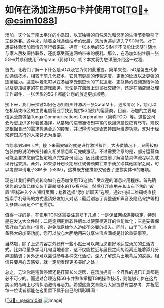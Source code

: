# 如何在汤加注册5G卡并使用TG[[TG💪+ @esim1088](https://t.me/s/esim1088)]

汤加，这个位于南太平洋的小岛国，以其独特的自然风光和悠闲的生活节奏吸引了无数游客。近年来，随着全球通信技术的发展，汤加也逐步迈入了5G时代。对于想要体验汤加风情的旅行者来说，拥有一张本地的5G SIM卡不仅能让您随时随地与家人朋友保持联系，还能享受高速网络带来的便利。那么，在汤加如何注册一张5G卡并顺利使用Telegram（简称TG）呢？本文将为您详细介绍这一过程。

首先，让我们了解一下什么是5G以及它为何如此重要。简单来说，5G是第五代移动通信技术，相较于前几代技术，它具有更高的传输速度、更低的延迟以及更强的连接能力。这意味着您可以在汤加享受到更快的下载速度、更流畅的视频通话体验以及更加稳定的在线游戏服务。无论是在海滩上浏览社交媒体，还是在酒店里处理工作邮件，一张优质的5G卡都能让您的旅途更加顺畅。

接下来，我们来探讨如何在汤加购买并激活一张5G SIM卡。通常情况下，您可以在机场或市区的主要电信营业厅找到提供5G服务的运营商。目前，汤加的主要电信运营商包括Tonga Communications Corporation（简称TCC）等。这些公司会为您提供多种套餐选择，从基础的语音通话到丰富的数据流量包应有尽有。建议您根据自己的需求挑选合适的套餐，并记得询问是否支持国际漫游功能，这对于经常跨国旅行的人来说尤为重要。

当您拿到SIM卡后，接下来需要做的就是进行激活操作。大多数情况下，只需按照包装内的说明书指引输入相关信息即可完成激活。不过需要注意的是，部分运营商可能会要求您前往指定地点完成身份验证，因此建议提前了解清楚具体流程以免耽误行程安排。此外，如果您计划长期居住或者频繁往来于汤加与其他国家之间，可以考虑申请电子SIM卡（eSIM），这样既方便携带又省去了更换实体卡的麻烦。

现在让我们把目光转向如何在汤加使用TG这款广受欢迎的消息应用程序。首先确保您的设备已经安装了最新版本的TG客户端；然后打开应用并点击右下角的“设置”图标进入个人资料页面；接着选择“添加新聊天”选项，通过扫描二维码或直接搜索手机号码的方式邀请好友加入对话；最后别忘了调整通知声音及隐私保护等相关参数以满足个性化需求。

值得一提的是，在使用TG时还需要注意以下几点：一是保证网络连接稳定，特别是在发送大文件时；二是定期更新软件版本以便获得更好的性能优化；三是妥善保管好自己的账户信息，避免泄露给他人造成不必要的损失。同时，由于TG本身具备强大的加密功能，您可以放心大胆地用来分享生活点滴或是讨论重要事项。

当然啦，除了上述内容之外还有一些小贴士可以帮助您更好地适应汤加的生活方式。比如尽量多学习几句当地语言，这不仅能拉近与居民之间的距离还能增添几分异国情调；另外还可以尝试参与各种文化活动，深入了解这片土地背后的故事。相信只要用心去感受，就一定能发现更多美好之处！

总之，无论你是短暂停留还是打算长久定居，在汤加拥有一个可靠的通讯工具都是必不可少的。而通过合理选择5G卡并熟练掌握TG的操作技巧，则能够让你在这片美丽的岛屿上尽情挥洒激情与活力。希望这篇文章能为大家提供有益参考，并祝愿每一位读者都能在这里留下属于自己的精彩瞬间！

[[TG💪+ @esim1088](https://t.me/s/esim1088) ![Image](https://i.postimg.cc/4NQfJmqS/Snipaste-2025-05-13-00-14-12.png)]
